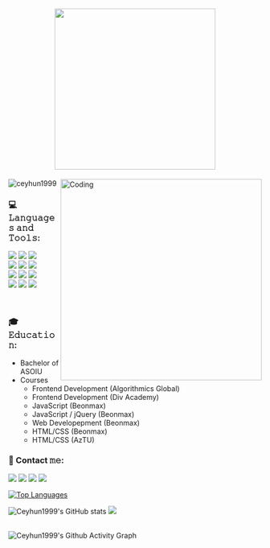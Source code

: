  <h1  align='center'> 
  <img src="https://readme-typing-svg.herokuapp.com?font=Courier+New&size=32&duration=4000&color=59A5FE&center=true&vCenter=true&width=600&lines=Hi+there%2C+I'm+Jeyhun;I'm+FrontEnd+Developer" width="320"> 
</h1>
<img align="right" alt="Coding" width="400" src="https://media.giphy.com/media/qgQUggAC3Pfv687qPC/giphy.gif">

<p align="left"> <img src="https://komarev.com/ghpvc/?username=ceyhun1999&color=59A5FE&style=for-the-badge" alt="ceyhun1999" /> </p>


   

### 💻 𝙻𝚊𝚗𝚐𝚞𝚊𝚐𝚎𝚜 𝚊𝚗𝚍 𝚃𝚘𝚘𝚕𝚜:
<div>
  <img src="https://img.shields.io/badge/javascript-%23323330.svg?style=for-the-badge&logo=javascript&logoColor=white">
  <img src="https://img.shields.io/badge/react-%23323330.svg?style=for-the-badge&logo=react&logoColor=white"> 
  <img src="https://img.shields.io/badge/jquery-%23323330.svg?style=for-the-badge&logo=jquery&logoColor=white">
</div> 
<div>
  <img src="https://img.shields.io/badge/html5-%23323330.svg?style=for-the-badge&logo=html5&logoColor=white">
  <img src="https://img.shields.io/badge/css3-%23323330.svg?style=for-the-badge&logo=css3&logoColor=white">
  <img src="https://img.shields.io/badge/bootstrap-%23323330.svg?style=for-the-badge&logo=bootstrap&logoColor=white">
 </div>   
 <div>
  <img src="https://img.shields.io/badge/figma-%23323330.svg?style=for-the-badge&logo=figma&logoColor=white">
  <img src="https://img.shields.io/badge/photopea-%23323330.svg?style=for-the-badge&logo=photopea&logoColor=white">
  <img src="https://img.shields.io/badge/adobe%20photoshop-%23323330.svg?style=for-the-badge&logo=adobe%20photoshop&logoColor=white">
 </div> 
 <div>
  <img src="https://img.shields.io/badge/github-%23323330.svg?style=for-the-badge&logo=github&logoColor=white">
  <img src="https://img.shields.io/badge/netlify-%23323330.svg?style=for-the-badge&logo=netlify&logoColor=white">
  <img src="https://img.shields.io/badge/CodePen-%23323330?style=for-the-badge&logo=codepen&logoColor=white">
 </div> 
  
  
  
  
&nbsp;  
### 🎓 𝙴𝚍𝚞𝚌𝚊𝚝𝚒𝚘𝚗:
  - Bachelor of ASOIU
  - Courses
    - Frontend Development (Algorithmics Global)
    - Frontend Development (Div Academy)
    - JavaScript (Beonmax)
    - JavaScript / jQuery (Beonmax)
    - Web Developepment (Beonmax)
    - HTML/CSS (Beonmax)
    - HTML/CSS (AzTU)
    





### 📱 Contact 𝚖𝚎:
<a href="mailto:ceyhun.rzayeev@gmail.com" target="_blank"><img style="inline" src="https://img.shields.io/badge/Gmail-323330?style=for-the-badge&logo=gmail&logoColor=white"></a> 
<a href="https://www.linkedin.com/in/ceyhun-rzayev" target="_blank"><img src="https://img.shields.io/badge/linkedin-%23323330.svg?style=for-the-badge&logo=linkedin&logoColor=white"></a>
<a href="https://wa.me/994519993348" target="_blank"><img src="https://img.shields.io/badge/WhatsApp-%23323330?style=for-the-badge&logo=whatsapp&logoColor=white"></a>
<a href="https://t.me/Jeyhun_Rzayev" target="_blank"><img src="https://img.shields.io/badge/Telegram-323330?style=for-the-badge&logo=telegram&logoColor=white"></a>
             
             
 <a href="https://github.com/Ceyhun1999" align="left"><img src="https://readme-stats.clckblog.space/api/top-langs/?username=Ceyhun1999&langs_count=10&title_color=0891b2&text_color=ffffff&icon_color=0891b2&bg_color=1c1917&hide_border=true&locale=en&custom_title=Top%20%Languages" alt="Top Languages" /></a>            




<div display="flex">
  <img src="https://readme-stats.clckblog.space/api?username=Ceyhun1999&show_icons=true&hide=&count_private=true&title_color=0891b2&text_color=ffffff&icon_color=0891b2&bg_color=1c1917&hide_border=true&show_icons=true" alt="Ceyhun1999's GitHub stats" />
  <img src="https://github-readme-streak-stats.herokuapp.com/?user=Ceyhun1999&stroke=ffffff&background=1c1917&ring=0891b2&fire=0891b2&currStreakNum=ffffff&currStreakLabel=0891b2&sideNums=ffffff&sideLabels=ffffff&dates=ffffff&hide_border=true" />
</div> <br>




![Ceyhun1999's Github Activity Graph](https://github-readme-activity-graph.cyclic.app/graph?username=Ceyhun1999&custom_title=Jeyhun's%20GitHub%20Activity%20Graph&bg_color=1c1917&color=A9FEF7&line=0891b2&point=ffffff&area_color=0891b2&title_color=0891b2&area=true)

